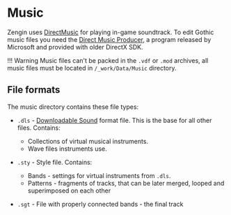 # Music

Zengin uses [DirectMusic](https://en.m.wikipedia.org/wiki/DirectMusic) for playing in-game soundtrack. To edit Gothic music files you need the [Direct Music Producer](https://en.wikipedia.org/wiki/DirectMusic), a program released by Microsoft and provided with older DirectX SDK.  

!!! Warning
    Music files can't be packed in the `.vdf` or `.mod` archives, all music files must be located in `/_work/Data/Music` directory.

## File formats

The music directory contains these file types:

- `.dls` - [Downloadable Sound](https://en.wikipedia.org/wiki/DLS_format) format file. This is the base for all other files. Contains:   
    - Collections of virtual musical instruments.
    - Wave files instruments use.

- `.sty` - Style file. Contains:
    - Bands - settings for virtual instruments from `.dls`.
    - Patterns - fragments of tracks, that can be later merged, looped and superimposed on each other

- `.sgt` - File with properly connected bands - the final track
